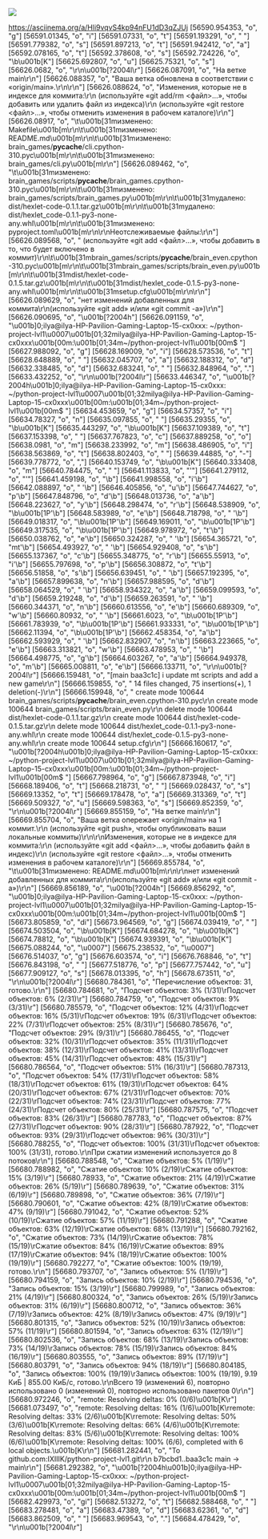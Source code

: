 <a href="https://codeclimate.com/github/IXIIIK/python-project-lvl1/maintainability"><img src="https://api.codeclimate.com/v1/badges/2ae8dd4c4f0debcaa142/maintainability" /></a>

https://asciinema.org/a/Hli9vqvS4kp94nFU1dD3qZJUj
                                                                                                                                                                                                                                                                                                                                                                                                                                                                                                                                                                                                                                                                                                                                                                                                                                                                                                                                                                                                                                                                                                                                                                                                                                                                                                                                                                                                                                                                                                                                                                                                                                                                                                                                                                                                                                                                                                                                                                                                                                                                                                                                                                                                                                                                                                                                                                                                                                                                                                                                                                                                                                                                                                                                                                                                                                                                                                                                                                                                                                                                                                                                                                                                                                                                                                                                                                                                                                                                                                                                                                                                                                                                                                                                                                                                                                                                                                                                                                                                                                                                                                                                                                                                                                                                                                                                                                                                                                                                                                                                                                                                                                                                                                                                                                                                                                                                                                                                                                                                                                                                                                                                                                                                                                                                                                                                                                                                                                                                                                                                                                                                                                                                                                                                                                                                                                                                                                                                                                                                                                                                                                                                                                                                                                                                                                                                                                                                                                                                                                                                                                                                                                                                                                                                                                                                                                                                                                                                                                                                                                                                                                                                                                                                                                                                                                                                                                                                                                                                                                                                                                                                                                                                                                                                                                                                                                                                                                                                                                                                                                                                                                                                                                                                                                                                                                                                                                                                                                                                                                                                                                                                                                                                                                                                                                                                                                                                                                                                                                                                                                                                                                                                                                                                                                                                                                                                                                                                                                                                                                                                                                                                                                                                                                                                                                                                                                                                                                                                                                                                                                                                                                                                                                                                                                                                                                                                                                                                                                                                                                                                                                                                                                                                                                                                                                                                                                                                                                                                                                                                                                                                                                                                                                                                                                                                                                                                                                                                                                                                                                                                                                                                                                                                                                                                                                                                                                                                                                                                                                                                                                                                                                                                                                                                                                                                                                                                                                                                                                                                                                                                                                                                                                                                                                                                                                                                                                                                                                                                                                                                                                                                                                                                                                                                                                                                                                                                                                                                                                                                                                                                                                                                                                                                                                                                                                                                                                                                                                                                                                                                                                                                                                                                                                                                                                                                                                                                                                                                                                                                                                                                                                                                                                                                                                                                                                                                                                                                                                                                                                                                                                                                                                                                                                                                                                                                                                                                                                                                                                                                                                                                                                                                                                                                                                                                                                                                                                                                                                                                                                                                                                                                                                                                                                                                                                                                                                                                                                                                                                                                                                                                                                                                                                                                                                                                                                                                                                                                                                                                                                                                                                                                                                                                                                                                                                                                                                                                                                                                                                                                                                                                                                                                                                                                                                                                                                                                                                                                                                                                                                                                                                                                                                                                                                                                                                                                                                                                                                                                                                                                                                                                                                                                                                                                                                                                                                                                                                                                                                                                                                                                                                                                                                                                                                                                                                                                                                                                                                                                                                                                                                                                                                                                                                                                                                                                                                                                                                                                                                                                                                                                                                                                                                                                                                                                                                                                                                                                                                                                                                                                                                                                                                                                                                                                                                                                                                                                                                                                                                                                                                                                                                                                                                                                                                                                                                                                                                                                                                                                                                                                                                                                                                                                                                                                                                                                                                                                                                                                                                                                                                                                                                                                                                                                                                                                                                                                                                                                                                                                                                                                                                                                                                                                                                                                                                                                                                                                                                                                                                                                                                                                                                                                                                                                                                                                                                                                                                                                                                                                                                                                                                                                                                                                                                                                                                                                                                                                                                                                                                                                                                                                                                                                                                                                                                                                                                                                                                                                                                                                                                                                                                                                                                                                                                                                                                                                                                                                                                                                                                                                                                                                                                                                                                                                                                                                                                                                                                                                                                                                                                                                                                                                                                                                                                                                                                                                                                                                                                                                                                                                                                                                                                                                                                                                                                                                                                                                                                                                                                                                                                                                                                                                                                                                                                                                                                                                                                                                                                                                                                                                                                                                                                                                                                                                                                                                                                                                                                                                                                                                                                                                                                                                                                                                                                                                                                                                                                                                                                                                                                                                                                                                                                                                                                                                                                                                                                                                                                                                                                                                                                                                                                                                                                                                                                                                                                                                                                                                                                                                                                                                                                                                                                                                                                                                                                                                                                                                                                                                                                                                                                                                                                                                                                                                                                                                                                                                                                                                                                                                                                                                                                                                                                                                                                                                                                                                                                                                                                                                                                                                                                                                                                                                                                                                                                                                                                                                                                                                                                                                                                                                                                                                                                                                                                                                                                                                                                                                                                                                                                                                                                                                                                                                                                                                                                                                                                                                                                                                                                                                                                                                                                                                                                                                                                                                                                                                                                                                                                                                                                                                                                                                                                                                                                                                                                                                                                                                                                                                                                                                                                                                                                                                                                                                                                                                                                                                                                                                                                                                                                                                                                                                                                                                                                                                                                                                                                                                                                                                                                                                                                                                                                                                                                                                                                                                                                                                                                                                                                                                                                                                                                                                                                                                                                                                                                                                                                                                                                                                                                                                                                                                                                                                                                                                                                                                                                                                                                                                                                                                                                                                                                                                                                                                                                                                                                                                                                                                                                                                                                                                                                                                                                                                                                                                                                                                                                                                                                                                                                                                                                                                                                                                                                                                                                                                                                                                                                                                                                                                                                                                                                                                                                                                                                                                                                                                                                                                                                                                                                                                                                                                                                                                                                                                                                                                                                                                                                                                                                                                                                                                                                                                                                                                                                                                                                                                                                                                                                                                                                                                                                                                                                                                                                                                                                                                                                                                                                                                                                                                                                                                                                                                                                                                                                                                                                                                                                                                                                                                                                                                                                                                                                                                                                                                                                                                                                                                                                                                                                                                                                                                                                                                                                                                                                                                                                                                                                                                                                                                                                                                                                                                                                                                                                                                                                                                                                                                                                                                                                                                                                                                                                                                                                                                                                                                                                                                                                                                                                                                                                                                                                                                                                                                                                                                                                                                                                                                                                                                                                                                                                                                                                                                                                                                                                                                                                                                                                                                                                                                                                                                                                                                                                                                                                                                                                                                                                                                                                                                                                                                                                                                                                                                                                                                                                                                                                                                                                                                                                                                                                                                                                                                                                                                                                                                                                                                                                                                                                                                                                                                                                                                                                                                                                                                                                                                                                                                                                                                                                                                                                                                                                                                                                                                                                                                                                                                                                                                                                                                                                                                                                                                                                                                                                                                                                                                                                                                                                                                                                                                                                                                                                                                                                                                                                                                                                                                                                                                                                                                                                                                                                                                                                                                                                                                                                                                                                                                                                                                                                                                                                                                                                                                                                                                                                                                                                                                                                                                                                                                                                                                                                                                                                                                                                                                                                                                                                                                                                                                                                                                                                                                                                                                                                                                                                                                                                                                                                                                                                                                                                                                                                                                                                                                                                                                                                                                                                                                                                                                                                                                                                                                                                                                                                                                                                                                                                                                                                                                                                                                                                                                                                                                                                                                                                                                                                                                                                                                                                                                                                                                                                                                                                                                                                                                                                                                                                                                                                                                                                                                                                                                                                                                                                                                                                                                                                                                                                                                                                                                                                                                                                                                                                                                                                                                                                                                                                                                                                                                                                                                                                                                                                                                                                                                                                                                                                                                                                                                                                                                                                                                                                                                                                                                                                                                                                                                                                                                                                                                                                                                                                                                                                                                                                                                                                                                                                                                                                                                                                                                                                                                                                                                                                                                                                                                                                                                                                                                                                                                                                                                                                                                                                                                                                                                                                                                                                                                                                                                                                                                                                                                                                                                                                                                                                                                                                                                                                                                                                                                                                                                                                                                                                                                                                                                                                                                                                                                                                                                                                                                                                                                                                                                                                                                                                                                                                                                                                                                                                                                                                                                                                                                                                                                                                                                                                                                                                                                                                                                                                                                                                                                                                                                                                                                                                                                                                                                                                                                                                                                                                                                                                                                                                                                                                                                                                                                                                                                                                                                                                                                                                                                                                                                                                                                                                                                                                                                                                                                                                                                                                                                                                                                                                                                                                                                                                                                                                                                                                                                                                                                                                                                                                                                                                                                                                                                                                                                                                                                                                                                                                                                                                                                                                                                                                                                                                                                                                                                                                                                                                                                                                                                                                                                                                                                                                                                                                                                                                                                                                                                                                                                                                                                                                                                                                                                                                                                                                                                                                                                                                                                                                                                                                                                                                                                                                                                                                                                                                                                                                                                                                                                                                                                                                                                                                                                                                                                                                                                                                                                                                                                                                                                                                                                                                                                                                                                                                                                                                                                                                                                                                                                                                                                                                                                                                                                                                                                                                                                                                                                                                                                                                                                                                                                                                                                                                                                                                                                                                                                                                                                                                                                                                                                                                                                                                                                                                                                                                                                                                                                                                                                                                                                                                                                                                                                                                                                                                                                                                                                                                                                                                                                                                                                                                                                                                                                                                                                                                                                                                                                                                                                                                                                                                                                                                                                                                                                                                                                                                                                                                                                                                                                                                                                                                                                                                                                                                                                                                                                                                                                                                                                                                                                                                                                                                                                                                                                                                                                                                                                                                                                                                                                                                                                                                                                                                                                                                                                                                                                                                                                                                                                                                                                                                                                                                                                                                                                                                                                                                                                                                                                                                                                                                                                                                                                                                                                                                                                                                                                                                                                                                                                                                                                                                                                                                                                                                                                                                                                                                                                                                                                                                                                                                                                                                                                                                                                                                                                                                                                                                                                                                                                                                                                                                                                                                                                                                                                                                                                                                                                                                                                                                                                                                                                                                                                                                                                                                                                                                                                                                                                                                                                                                                                                                                                                                                                                                                                                                                                                                                                                                                                                                                                                                                                                                                                                                                                                                                                                                                                                                                                                                                                                                                                                                                                                                                                                                                                                                                                                                                                                                                                                                                                                                                                                                                                                                                                                                                                                                                                                                                                                                                                                                                                                                                                                                                                                                                                                                                                                                                                                                                                                                                                                                                                                                                                                                                                                                                                                                                                                                                                                                                                                                                                                                                                                                                                                                                                                                                                                                                                                                                                                                                                                                                                                                                                                                                                                                                                                                                                                                                                                                                                                                                                                                                                                                                                                                                                                                                                                                                                                                                                                                                                                                                                                                                                                                                                                                                                                                                                                                                                                                                                                                                                                                                                                                                                                                                                                                                                                                                                                                                                                                                                                                                                                                                                                                                                                                                                                                                                                                                                                                                                                                                                                                                                                                                                                                                                                                                                                                                                                                                                                                                                                                                                                                                                                                                                                                                                                                                                                                                                                                                                                                                                                                                                                                                                                                                                                                                                                                                                                                                                                                                                                                                                                                                                                                                                                                                                                                                                                                                                                                                                                                                                                                                                                                                                                                                                                                                                                                                                                                                                                                                                                                                                                                                                                                                                                                                                                                                                                                                                                                                                                                                                                                                                                                                                                                                                                                                                                                                                                                                                                                                                                                                                                                                                                                                                                                                                                                                                                                                                                                                                                                                                                                                                                                                                                                                                                                                                                                                                                                                                                                                                                                                                                                                                                                                                                                                                                                                                                                                                                                                                                                                                                                                                                                                                                                                                                                                                                                                                                                                                                                                                                                                                                                                                                                                                                                                                                                                                                                                                                                                                                                                                                                                                                                                                                                                                                                                                                                                                                                                                                                                                                                                                                                                                                                                                                                                                                                                                                                                                                                                                                                                                                                                                                                                                                                                                                                                                                                                                                                                                                                                                                                                                                                                                                                                                                                                                                                                                                                                                                                                                                                                                                                                                                                                                                                                                                                                                                                                                                                                                                                                                                                                                                                                                                                                                                                                                                                                                                                                                                                                                                                                                                                                                                                                                                                                                                                                                                                                                                                                                                                                                                                                                                                                                                                                                                                                                                                                                                                                                                                                                                                                                                                                                                                                                                                                                                                                                                                                                                                                                                                                                                                                                                                                                                                                                                                                                                                                                                                                                                                                                                                                                                                                                                                                                                                                                                                                                                                                                                                                                                                                                                                                                                                                                                                                                                                                                                                                                                                                                                                                                                                                                                                                                                                                                                                                                                                                                                                                                                                                                                                                                                                                                                                                                                                                                                                                                                                                                                                                                                                                                                                                                                                                                                                                                                                                                                                                                                                                                                                                                                                                                                                                                                                                                                                                                                                                                                                                                                                                                                                                                                                                                                                                                                                                                                                                                                                                                                                                                                                                                                                                                                                                                                                                                                                                                                                                                                                                                                                                                                                                                                                                                                                                                                                                                                                                                                                                                                                                                                                                                                                                                                                                                                                                                                                                                                                                                                                                                                                                                                                                                                                                                                                                                                                                                                                                                                                                                                                                                                                                                                                                                                                                                                                                                                                                                                                                                                                                                                                                                                                                                                                                                                                                                                                                                                                                                                                                                                                                                                                                                                                                                                                                                                                                                                                                                                                                                                                                                                                                                                                                                                                                                                                                                                                                                                                                                                                                                                                                                                                                                                                                                                                                                                                                                                                                                                                                                                                                                                                                                                                                                                                                                                                                                                                                                                                                                                                                                                                                                                                                                                                                                                                                                                                                                                                                                                                                                                                                                                                                                                                                                                                                                                                                                                                                                                                                                                                                                                                                                                                                                                                                                                                                                                                                                                                                                                                                                                                                                                                                                                                                                                                                                                                                                                                                                                                                                                                                                                                                                                                                                                                                                                                                                                                                                                                                                                                                                                                                                                                                                                                                                                                                                                                                                                                                                                                                                                                                                                                                                                                                                                                                                                                                                                                                                                                                                                                                                                                                                                                                                                                                                                                                                                                                                                                                                                                                                                                                                                                                                                                                                                                                                                                                                                                                                                                                                                                                                                                                                                                                                                                                                                                                                                                                                                                                                                                                                                                                                                                                                                                                                                                                                                                                                                                                                                                                                                                                                                                                                                                                                                                                                                                                                                                                                                                                                                                                                                                                                                                                                                                                                                                                                                                                                                                                                                                                                                                                                                                                                                                                                                                                                                                                                                                                                                                                                                                                                                                                                                                                                                                                                                                                                                                                                                                                                                                                                                                                                                                                                                                                                                                                                                                                                                                                                                                                                                                                                                                                                                                                                                                                                                                                                                                                                                                                                                                                                                                                                                                                                                                                                                                                                                                                                                                                                                                                                                                                                                                                                                                                                                                                                                                                                                                                                                                                                                                                                                                                                                                                                                                                                                                                                                                                                                                                                                                                                                                                                                                                                                                                                                                                                                                                                                                                                                                                                                                                                                                                                                                                                                                                                                                                                                                                                                                                                                                                                                                                                                                                                                                                                                                                                                                                                                                                                                                                                                                                                                                                                                                                                                                                                                                                                                                                                                                                                                                                                                                                                                                                                                                                                                                                                                                                                                                                                                                                                                                                                                                                                                                                                                                                                                                                                                                                                                                                                                                                                                                                                                                                                                                                                                                                                                                                                                                                                                                                                                                                                                                                                                                                                                                                                                                                                                                                                                                                                                                                                                                                                                                                                                                                                                                                                                                                                                                                                                                                                                                                                                                                                                                                                                                                                                                                                                                                                                                                                                                                                                                                                                                                                                                                                                                                                                                                                                                                                                                                                                                                                                                                                                                                                                                                                                                                                                                                                                                                                                                                                                                                                                                                                                                                                                                                                                                                                                                                                                                                                                                                                                                                                                                                                                                                                                                                                                                                                                                                                                                                                                                                                                                                                                                                                                                                                                                                                                                                                                                                                                                                                                                                                                                                                                                                                                                                                                                                                                                                                                                                                                                                                                                                                                                                                                                                                                                                                                                                                                                                                                                                                                                                                                                                                                                                                                                                                                                                                                                                                                                                                                                                                                                                                                                                                                                                                                                                                                                                                                                                                                                                                                                                                                                                                                                                                                                                                                                                                                                                                                                                                                                                                                                                                                                                                                                                                                                                                                                                                                                                                                                                                                                                                                                                                                                                                                                                                                                                                                                                                                                                                                                                                                                                                                                                                                                                                                                                                                                                                                                                                                                                                                                                                                                                                                                                                                                                                                                                                                                                                                                                                                                                                                                                                                                                                                                                                                                                                                                                                                                                                                                                                                                                                                                                                                                                                                                                                                                                                                                                                                                                                                                                                                                                                                                                                                                                                                                                                                                                                                                                                                                                                                                                                                                                                                                                                                                                                                                                                                                                                                                                                                                                                                                                                                                                                                                                                                                                                                                                                                                                                                                                                                                                                                                                                                                                                                                                                                                                                                                                                                                                                                                                                                                                                                                                                                                                                                                                                                                                                                                                                                                                                                                                                                                                                                                                                                                                                                                                                                                                                                                                                                                                                                                                                                                                                                                                                                                                                                                                                                                                                                                                                                                                                                                                                                                                                                                                                                                                                                                                                                                                                                                                                                                                                                                                                                                                                                                                                                                                                                                                                                                                                                                                                                                                                                                                                                                                                                                                                                                                                                                                                                                                                                                                                                                                                                                                                                                                                                                                                                                                                                                                                                                                                                                                                                                                                                                                                                                                                                                                                                                                                                                                                                                                                                                                                                                                                                                                                                                                                                                                                                                                                                                                                                                                                                                                                                                                                                                                                                                                                                                                                                                                                                                                                                                                                                                                                                                                                                                                                                                                                                                                                                                                                                                                                                                                                                                                                                                                                                                                                                                                                                                                                                                                                                                                                                                                                                                                                                                                                                                                                                                                                                                                                                                                                                                                                                                                                                                                                                                                                                                                                                                                                                                                                                                                                                                                                                                                                                                                                                                                                                                                                                                                                                                                                                                                                                                                                                                                                                                                                                                                                                                                                                                                                                                                                                                                                                                                                                                                                                                                                                                                                                                                                                                                                                                                                                                                                                                                                                                                                                                                                                                                                                                                                                                                                                                                                                                                                                                                                                                                                                                                                                                                                                                                                                                                                                                                                                                                                                                                                                                                                                                                                                                                                                                                                                                                                                                                                                                                                                                                                                                                                                                                                                                                                                                                                                                                                                                                                                                                                                                                                                                                                                                                                                                                                                                                                                                                                                                                                                                                                                                                                                                                                                                                                                                                                                                                                                                                                                                                                                                                                                                                                                                                                                                                                                                                                                                                                                                                                                                                                                                                                                                                                                                                                                                                                                                                                                                                                                                                                                                                                                                                                                                                                                                                                                                                                                                                                                                                                                                                                                                                                                                                                                                                                                                                                                                                                                                                                                                                                                                                                                                                                                                                                                                                                                                                                                                                                                                                                                                                                                                                                                                                                                                                                                                                                                                                                                                                                                                                                                                                                                                                                                                                                                                                                                                                                                                                                                                                                                                                                                                                                                                                                                                                                                                                                                                                                                                                                                                                                                                                                                                                                                                                                                                                                                                                                                                                                                                                                                                                                                                                                                                                                                                                                                                                                                                                                                                                                                                                                                                                                                                                                                                                                                                                                                                                                                                                                                                                                                                                                                                                                                                                                                                                                                                                                                                                                                                                                                                                                                                                                                                                                                                                                                                                                                                                                                                                                                                                                                                                                                                                                                                                                                                                                                                                                                                                                                                                                                                                                                                                                                                                                                                                                                                                                                                                                                                                                                                                                                                                                                                                                                                                                                                                                                                                                                                                                                                                                                                                                                                                                                                                                                                                                                                                                                                                                                                                                                                                                                                                                                                                                                                                                                                                                                                                                                                                                                                                                                                                                                                                                                                                                                                                                                                                                                                                                                                                                                                                                                                                                                                                                                                                                                                                                                                                                                                                                                                                                                                                                                                                                                                                                                                                                                                                                                                                                                                                                                                                                                                                                                                                                                                                                                                                                                                                                                                                                                                                                                                                                                                                                                                                                                                                                                                                                                                                                                                                                                                                                                                                                                                                                                                                                                                                                                                                                                                                                                                                                                                                                                                                                                                                                                                                                                                                                                                                                                                                                                                                                                                                                                                                                                                                                                                                                                                                                                                                                                                                                                                                                                                                                                                                                                                                                                                                                                                                                                                                                                                                                                                                                                                                                                                                                                                                                                                                                                                                                                                                                                                                                                                                                                                                                                                                                                                                                                                                                                                                                                                                                                                                                                                                                                                                                                                                                                                                                                                                                                                                                                                                                                                                                                                                                                                                                                                                                                                                                                                                                                                                                                                                                                                                                                                                                                                                                                                                                                                                                                                                                                                                                                                                                                                                                                                                                                                                                                                                                                                                                                                                                                                                                                                                                                                                                                                                                                                                                                                                                                                                                                                                                                                                                                                                                                                                                                                                                                                                                                                                                                                                                                                                                                                                                                                                                                                                                                                                                                                                                                                                                                                                                                                                                                                                                                                                                                                                                                                                                                                                                                                                                                                                                                                                                                                                                                                                                                                                                                                                                                                                                                                                                                                                                                                                                                                                                                                                                                                                                                                                                                                                                                                                                                                                                                                                                                                                                                                                                                                                                                                                                                                                                                                                                                                                                                                                                                                                                                                                                                                                                                                                                                                                                                                                                                                                                                                                                                                                                                                                                                                                                                                                                                                                                                                                                                                                                                                                                                                                                                                                                                                                                                                                                                                                                                                                                                                                                                                                                                                                                                                                                                                                                                                                                                                                                                                                                                                                                                                                                                                                                                                                                                                                                                                                                                                                                                                                                                                                                                                                                                                                                                                                                                                                                                                                                                                                                                                                                                                                                                                                                                                                                                                                                                                                                                                                                                                                                                                                                                                                                                                                                                                                                                                                                                                                                                                                                                                                                                                                                                                                                                                                                                                                                                                                                                                                                                                                                                                                                                                                                                                                                                                                                                                                                                                                                                                                                                                                                                                                                                                                                                                                                                                                                                                                                                                                                                                                                                                                                                                                                                                                                                                                                                                                                                                                                                                                                                                                                                                                                                                                                                                                                                                                                                                                                                                                                                                                                                                                                                                                                                                                                                                                                                                                                                                                                                                                                                                                                                                                                                                                                                                                                                                                                                                                                                                                                                                                                                                                                                                                                                                                                                                                                                                                                                                                                                                                                                                                                                                                                                                                                                                                                                                                                                                                                                                                                                                                                                                                                                                                                                                                                                                                                                                                                                                                                                                                                                                                                                                                                                                                                                                                                                                                                                                                                                                                                                                                                                                                                                                                                                                                                                                                                                                                                                                                                                                                                                                                                                                                                                                                                                                                                                                                                                                                                                                                                                                                                                                                                                                                                                                                                                                                                                                                                                                                                                                                                                                                                                                                                                                                                                                                                                                                                                                                                                                                                                                                                                                                                                                                                                                                                                                                                                                                                                                                                                                                                                                                                                                                                                                                                                                                                                                                                                                                                                                                                                                                                                                                                                                                                                                                                                                                                                                                                                                                                                                                                                                                                                                                                                                                                                                                                                                                                                                                                                                                                                                                                                                                                                                                                                                                                                                                                                                                                                                                                                                                                                                                                                                                                                                                                                                                                                                                                                                                                                                                                                                                                                                                                                                                                                                                                                                                                                                                                                                                                                                                                                                                                                                                                                                                                                                                                                                                                                                                                                                                                                                                                                                                                                                                                                                                                                                                                                                                                                                                                                                                                                                                                                                                                                                                                                                                                                                                                                                                                                                                                                                                                                                                                                                                                                                                                                                                                                                                                                                                                                                                                                                                                                                                                                                                                                                                                                                                                                                                                                                                                                                                                                                                                                                                                                                                                                                                                                                                                                                                                                                                                                                                                                                                                                                                                                                                                                                                                                                                                                                                                                                                                                                                                                                                                                                                                                                                                                                                                                                                                                                                                                                                                                                                                                                                                                                                                                                                                                                                                                                                                                                                                                                                                                                                                                                                                                                                                                                                                                                                                                                                                                                                                                                                                                                                                                                                                                                                                                                                                                                                                                                                                                                                                                                                                                                                                                                                                                                                                                                                                                                                                                                                                                                                                                                                                                                                                                                                                                                                                                                                                                                                                                                                                                                                                                                                                                                                                                                                                                                                                                                                                                                                                                                                                                                                                                                                                                                                                                                                                                                                                                                                                                                                                                                                                                                                                                                                                                                                                                                                                                                                                                                                                                                                                                                                                                                                                                                                                                                                                                                                                                                                                                                                                                                                                                                                                                                                                                                                                                                                                                                                                                                                                                                                                                                                                                                                                                                                                                                                                                                                                                                                                                                                                                                                                                                                                                                                                                                                                                                                                                                                                                                                                                                                                                                                                                                                                                                                                                                                                                                                                                                                                                                                                                                                                                                                                                                                                                                                                                                                                                                                                                                                                                                                                                                                                                                                                                                                                                                                                                                                                                                                                                                                                                                                                                                                                                                                                                                                                                                                                                                                                                                                                                                                                                                                                                                                                                                                                                                                                                                                                                                                                                                                                                                                                                                                                                                                                                                                                                                                                                                                                                                                                                                                                                                                                                                                                                                                                                                                                                                                                                                                                                                                                                                                                                                                                                                                                                                                                                                                                                                                                                                                                                                                                                                                                                                                                                                                                                                                                                                                                                                                                                                                                                                                                                                                                                                                                                                                                                                                                                                                                                                                                                                                                                                                                                                                                                                                                                                                                                                                                                                                                                                                                                                                                                                                                                                                                                                                                                                                                                                                                                                                                                                                                                                                                                                                                                                                                                                                                                                                                                                                                                                                                                                                                                                                                                                                                                                      [56590.954353, "o", "g"]
[56591.01345, "o", "i"]
[56591.07331, "o", "t"]
[56591.193291, "o", " "]
[56591.779382, "o", "s"]
[56591.897213, "o", "t"]
[56591.942412, "o", "a"]
[56592.078165, "o", "t"]
[56592.378608, "o", "s"]
[56592.724226, "o", "\b\u001b[K"]
[56625.692807, "o", "u"]
[56625.75321, "o", "s"]
[56626.0682, "o", "\r\n\u001b[?2004l\r"]
[56626.087091, "o", "На ветке main\r\n"]
[56626.088357, "o", "Ваша ветка обновлена в соответствии с «origin/main».\r\n\r\n"]
[56626.088624, "o", "Изменения, которые не в индексе для коммита:\r\n  (используйте «git add/rm <файл>…», чтобы добавить или удалить файл из индекса)\r\n  (используйте «git restore <файл>…», чтобы отменить изменения в рабочем каталоге)\r\n"]
[56626.08917, "o", "\t\u001b[31mизменено:      Makefile\u001b[m\r\n\t\u001b[31mизменено:      README.md\u001b[m\r\n\t\u001b[31mизменено:      brain_games/__pycache__/cli.cpython-310.pyc\u001b[m\r\n\t\u001b[31mизменено:      brain_games/cli.py\u001b[m\r\n"]
[56626.089462, "o", "\t\u001b[31mизменено:      brain_games/scripts/__pycache__/brain_games.cpython-310.pyc\u001b[m\r\n\t\u001b[31mизменено:      brain_games/scripts/brain_games.py\u001b[m\r\n\t\u001b[31mудалено:       dist/hexlet-code-0.1.1.tar.gz\u001b[m\r\n\t\u001b[31mудалено:       dist/hexlet_code-0.1.1-py3-none-any.whl\u001b[m\r\n\t\u001b[31mизменено:      pyproject.toml\u001b[m\r\n\r\nНеотслеживаемые файлы:\r\n"]
[56626.089568, "o", "  (используйте «git add <файл>…», чтобы добавить в то, что будет включено в коммит)\r\n\t\u001b[31mbrain_games/scripts/__pycache__/brain_even.cpython-310.pyc\u001b[m\r\n\t\u001b[31mbrain_games/scripts/brain_even.py\u001b[m\r\n\t\u001b[31mdist/hexlet-code-0.1.5.tar.gz\u001b[m\r\n\t\u001b[31mdist/hexlet_code-0.1.5-py3-none-any.whl\u001b[m\r\n\t\u001b[31msetup.cfg\u001b[m\r\n\r\n"]
[56626.089629, "o", "нет изменений добавленных для коммита\r\n(используйте «git add» и/или «git commit -a»)\r\n"]
[56626.090695, "o", "\u001b[?2004h"]
[56626.091159, "o", "\u001b]0;ilya@ilya-HP-Pavilion-Gaming-Laptop-15-cx0xxx: ~/python-project-lvl1\u0007\u001b[01;32milya@ilya-HP-Pavilion-Gaming-Laptop-15-cx0xxx\u001b[00m:\u001b[01;34m~/python-project-lvl1\u001b[00m$ "]
[56627.988092, "o", "g"]
[56628.169009, "o", "i"]
[56628.573536, "o", "t"]
[56628.648889, "o", " "]
[56632.045707, "o", "a"]
[56632.188312, "o", "d"]
[56632.338485, "o", "d"]
[56632.683241, "o", " "]
[56632.848964, "o", "."]
[56633.432252, "o", "\r\n\u001b[?2004l\r"]
[56633.446347, "o", "\u001b[?2004h\u001b]0;ilya@ilya-HP-Pavilion-Gaming-Laptop-15-cx0xxx: ~/python-project-lvl1\u0007\u001b[01;32milya@ilya-HP-Pavilion-Gaming-Laptop-15-cx0xxx\u001b[00m:\u001b[01;34m~/python-project-lvl1\u001b[00m$ "]
[56634.453659, "o", "g"]
[56634.57357, "o", "i"]
[56634.78327, "o", "n"]
[56635.097855, "o", " "]
[56635.29355, "o", "\b\u001b[K"]
[56635.443297, "o", "\b\u001b[K"]
[56637.109389, "o", "t"]
[56637.153398, "o", " "]
[56637.767823, "o", "c"]
[56637.889258, "o", "o"]
[56638.0981, "o", "m"]
[56638.233992, "o", "m"]
[56638.486905, "o", "i"]
[56638.563869, "o", "t"]
[56638.802403, "o", " "]
[56639.44885, "o", "-"]
[56639.778772, "o", ","]
[56640.153749, "o", "\b\u001b[K"]
[56640.333408, "o", "m"]
[56640.784475, "o", " "]
[56641.113833, "o", "'"]
[56641.279112, "o", "'"]
[56641.459198, "o", "\b"]
[56641.998558, "o", "i'\b"]
[56642.088897, "o", " '\b"]
[56646.405856, "o", "u'\b"]
[56647.744627, "o", "p'\b"]
[56647.848796, "o", "d'\b"]
[56648.013736, "o", "a'\b"]
[56648.223627, "o", "y'\b"]
[56648.298474, "o", "r'\b"]
[56648.538909, "o", "\b\u001b[1P'\b"]
[56648.583989, "o", "e'\b"]
[56648.718798, "o", " '\b"]
[56649.018317, "o", "\b\u001b[1P'\b"]
[56649.169011, "o", "\b\u001b[1P'\b"]
[56649.317535, "o", "\b\u001b[1P'\b"]
[56649.978972, "o", "t'\b"]
[56650.038762, "o", "e'\b"]
[56650.324287, "o", " '\b"]
[56654.365721, "o", "mt'\b"]
[56654.493927, "o", " '\b"]
[56654.929408, "o", "s'\b"]
[56655.137367, "o", "c'\b"]
[56655.348775, "o", "r'\b"]
[56655.55913, "o", "i'\b"]
[56655.797698, "o", "p'\b"]
[56656.308872, "o", "t'\b"]
[56656.51858, "o", "s'\b"]
[56656.639451, "o", " '\b"]
[56657.192395, "o", "a'\b"]
[56657.899638, "o", "n'\b"]
[56657.988595, "o", "d'\b"]
[56658.064529, "o", " '\b"]
[56658.934322, "o", "a'\b"]
[56659.099593, "o", "d'\b"]
[56659.219248, "o", "d'\b"]
[56659.263591, "o", " '\b"]
[56660.344371, "o", "n'\b"]
[56660.613556, "o", "e'\b"]
[56660.689309, "o", "w'\b"]
[56660.80932, "o", " '\b"]
[56661.6023, "o", "\b\u001b[1P'\b"]
[56661.783939, "o", "\b\u001b[1P'\b"]
[56661.933331, "o", "\b\u001b[1P'\b"]
[56662.11394, "o", "\b\u001b[1P'\b"]
[56662.458354, "o", "a'\b"]
[56662.593929, "o", " '\b"]
[56662.832907, "o", "n'\b"]
[56663.223665, "o", "e'\b"]
[56663.313821, "o", "w'\b"]
[56663.478953, "o", " '\b"]
[56664.498775, "o", "g'\b"]
[56664.603267, "o", "a'\b"]
[56664.949378, "o", "m'\b"]
[56665.008811, "o", "e'\b"]
[56666.133711, "o", "\r\n\u001b[?2004l\r"]
[56666.159481, "o", "[main baa3c1c] i update mt scripts and add a new game\r\n"]
[56666.159855, "o", " 14 files changed, 75 insertions(+), 1 deletion(-)\r\n"]
[56666.159948, "o", " create mode 100644 brain_games/scripts/__pycache__/brain_even.cpython-310.pyc\r\n create mode 100644 brain_games/scripts/brain_even.py\r\n delete mode 100644 dist/hexlet-code-0.1.1.tar.gz\r\n create mode 100644 dist/hexlet-code-0.1.5.tar.gz\r\n delete mode 100644 dist/hexlet_code-0.1.1-py3-none-any.whl\r\n create mode 100644 dist/hexlet_code-0.1.5-py3-none-any.whl\r\n create mode 100644 setup.cfg\r\n"]
[56666.160617, "o", "\u001b[?2004h\u001b]0;ilya@ilya-HP-Pavilion-Gaming-Laptop-15-cx0xxx: ~/python-project-lvl1\u0007\u001b[01;32milya@ilya-HP-Pavilion-Gaming-Laptop-15-cx0xxx\u001b[00m:\u001b[01;34m~/python-project-lvl1\u001b[00m$ "]
[56667.798964, "o", "g"]
[56667.873948, "o", "i"]
[56668.189406, "o", "t"]
[56668.218731, "o", " "]
[56669.028437, "o", "s"]
[56669.13352, "o", "t"]
[56669.178478, "o", "a"]
[56669.313369, "o", "t"]
[56669.509327, "o", "u"]
[56669.598363, "o", "s"]
[56669.852359, "o", "\r\n\u001b[?2004l\r"]
[56669.855159, "o", "На ветке main\r\n"]
[56669.855704, "o", "Ваша ветка опережает «origin/main» на 1 коммит.\r\n  (используйте «git push», чтобы опубликовать ваши локальные коммиты)\r\n\r\nИзменения, которые не в индексе для коммита:\r\n  (используйте «git add <файл>…», чтобы добавить файл в индекс)\r\n  (используйте «git restore <файл>…», чтобы отменить изменения в рабочем каталоге)\r\n"]
[56669.855784, "o", "\t\u001b[31mизменено:      README.md\u001b[m\r\n\r\nнет изменений добавленных для коммита\r\n(используйте «git add» и/или «git commit -a»)\r\n"]
[56669.856189, "o", "\u001b[?2004h"]
[56669.856292, "o", "\u001b]0;ilya@ilya-HP-Pavilion-Gaming-Laptop-15-cx0xxx: ~/python-project-lvl1\u0007\u001b[01;32milya@ilya-HP-Pavilion-Gaming-Laptop-15-cx0xxx\u001b[00m:\u001b[01;34m~/python-project-lvl1\u001b[00m$ "]
[56673.805859, "o", "di"]
[56673.964569, "o", "g"]
[56674.039419, "o", " "]
[56674.503504, "o", "\b\u001b[K"]
[56674.684278, "o", "\b\u001b[K"]
[56674.78812, "o", "\b\u001b[K"]
[56674.939391, "o", "\b\u001b[K"]
[56675.088244, "o", "\u0007"]
[56675.238532, "o", "\u0007"]
[56676.514037, "o", "g"]
[56676.603574, "o", "i"]
[56676.768846, "o", "t"]
[56676.843198, "o", " "]
[56677.518776, "o", "p"]
[56677.757442, "o", "u"]
[56677.909127, "o", "s"]
[56678.013395, "o", "h"]
[56678.673511, "o", "\r\n\u001b[?2004l\r"]
[56680.784361, "o", "Перечисление объектов: 31, готово.\r\n"]
[56680.784681, "o", "Подсчет объектов:   3% (1/31)\rПодсчет объектов:   6% (2/31)\r"]
[56680.784759, "o", "Подсчет объектов:   9% (3/31)\r"]
[56680.785579, "o", "Подсчет объектов:  12% (4/31)\rПодсчет объектов:  16% (5/31)\rПодсчет объектов:  19% (6/31)\rПодсчет объектов:  22% (7/31)\rПодсчет объектов:  25% (8/31)\r"]
[56680.785676, "o", "Подсчет объектов:  29% (9/31)\r"]
[56680.786455, "o", "Подсчет объектов:  32% (10/31)\rПодсчет объектов:  35% (11/31)\rПодсчет объектов:  38% (12/31)\rПодсчет объектов:  41% (13/31)\rПодсчет объектов:  45% (14/31)\rПодсчет объектов:  48% (15/31)\r"]
[56680.786564, "o", "Подсчет объектов:  51% (16/31)\r"]
[56680.787313, "o", "Подсчет объектов:  54% (17/31)\rПодсчет объектов:  58% (18/31)\rПодсчет объектов:  61% (19/31)\rПодсчет объектов:  64% (20/31)\rПодсчет объектов:  67% (21/31)\rПодсчет объектов:  70% (22/31)\rПодсчет объектов:  74% (23/31)\rПодсчет объектов:  77% (24/31)\rПодсчет объектов:  80% (25/31)\r"]
[56680.787575, "o", "Подсчет объектов:  83% (26/31)\r"]
[56680.787783, "o", "Подсчет объектов:  87% (27/31)\rПодсчет объектов:  90% (28/31)\r"]
[56680.787922, "o", "Подсчет объектов:  93% (29/31)\rПодсчет объектов:  96% (30/31)\r"]
[56680.788255, "o", "Подсчет объектов: 100% (31/31)\rПодсчет объектов: 100% (31/31), готово.\r\nПри сжатии изменений используется до 8 потоков\r\n"]
[56680.788548, "o", "Сжатие объектов:   5% (1/19)\r"]
[56680.788982, "o", "Сжатие объектов:  10% (2/19)\rСжатие объектов:  15% (3/19)\r"]
[56680.78933, "o", "Сжатие объектов:  21% (4/19)\rСжатие объектов:  26% (5/19)\r"]
[56680.789639, "o", "Сжатие объектов:  31% (6/19)\r"]
[56680.789898, "o", "Сжатие объектов:  36% (7/19)\r"]
[56680.790601, "o", "Сжатие объектов:  42% (8/19)\rСжатие объектов:  47% (9/19)\r"]
[56680.791042, "o", "Сжатие объектов:  52% (10/19)\rСжатие объектов:  57% (11/19)\r"]
[56680.791288, "o", "Сжатие объектов:  63% (12/19)\rСжатие объектов:  68% (13/19)\r"]
[56680.792162, "o", "Сжатие объектов:  73% (14/19)\rСжатие объектов:  78% (15/19)\rСжатие объектов:  84% (16/19)\rСжатие объектов:  89% (17/19)\rСжатие объектов:  94% (18/19)\rСжатие объектов: 100% (19/19)\r"]
[56680.792277, "o", "Сжатие объектов: 100% (19/19), готово.\r\n"]
[56680.793707, "o", "Запись объектов:   5% (1/19)\r"]
[56680.794159, "o", "Запись объектов:  10% (2/19)\r"]
[56680.794536, "o", "Запись объектов:  15% (3/19)\r"]
[56680.799989, "o", "Запись объектов:  21% (4/19)\r"]
[56680.800324, "o", "Запись объектов:  26% (5/19)\rЗапись объектов:  31% (6/19)\r"]
[56680.800712, "o", "Запись объектов:  36% (7/19)\rЗапись объектов:  42% (8/19)\rЗапись объектов:  47% (9/19)\r"]
[56680.801315, "o", "Запись объектов:  52% (10/19)\rЗапись объектов:  57% (11/19)\r"]
[56680.801594, "o", "Запись объектов:  63% (12/19)\r"]
[56680.802536, "o", "Запись объектов:  68% (13/19)\rЗапись объектов:  73% (14/19)\rЗапись объектов:  78% (15/19)\rЗапись объектов:  84% (16/19)\r"]
[56680.803555, "o", "Запись объектов:  89% (17/19)\r"]
[56680.803791, "o", "Запись объектов:  94% (18/19)\r"]
[56680.804185, "o", "Запись объектов: 100% (19/19)\rЗапись объектов: 100% (19/19), 9.19 КиБ | 855.00 КиБ/с, готово.\r\nВсего 19 (изменений 6), повторно использовано 0 (изменений 0), повторно использовано пакетов 0\r\n"]
[56680.972246, "o", "remote: Resolving deltas:   0% (0/6)\u001b[K\r"]
[56681.073497, "o", "remote: Resolving deltas:  16% (1/6)\u001b[K\rremote: Resolving deltas:  33% (2/6)\u001b[K\rremote: Resolving deltas:  50% (3/6)\u001b[K\rremote: Resolving deltas:  66% (4/6)\u001b[K\rremote: Resolving deltas:  83% (5/6)\u001b[K\rremote: Resolving deltas: 100% (6/6)\u001b[K\rremote: Resolving deltas: 100% (6/6), completed with 6 local objects.\u001b[K\r\n"]
[56681.282441, "o", "To github.com:IXIIIK/python-project-lvl1.git\r\n   b7bcbd1..baa3c1c  main -> main\r\n"]
[56681.292382, "o", "\u001b[?2004h\u001b]0;ilya@ilya-HP-Pavilion-Gaming-Laptop-15-cx0xxx: ~/python-project-lvl1\u0007\u001b[01;32milya@ilya-HP-Pavilion-Gaming-Laptop-15-cx0xxx\u001b[00m:\u001b[01;34m~/python-project-lvl1\u001b[00m$ "]
[56682.429973, "o", "gi"]
[56682.513272, "o", "t"]
[56682.588468, "o", " "]
[56683.278481, "o", "a"]
[56683.47389, "o", "d"]
[56683.62361, "o", "d"]
[56683.862509, "o", " "]
[56683.969543, "o", "."]
[56684.478429, "o", "\r\n\u001b[?2004l\r"]
